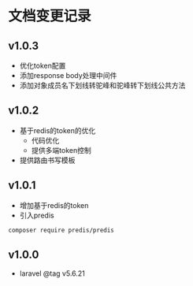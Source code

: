# 文档变更记录
## v1.0.3
- 优化token配置
- 添加response body处理中间件
- 添加对象成员名下划线转驼峰和驼峰转下划线公共方法
 
## v1.0.2 
- 基于redis的token的优化
  - 代码优化
  - 提供多端token控制
- 提供路由书写模板  
  
## v1.0.1 
- 增加基于redis的token
- 引入predis
```bash
composer require predis/predis
```
  
## v1.0.0 
- laravel @tag v5.6.21
